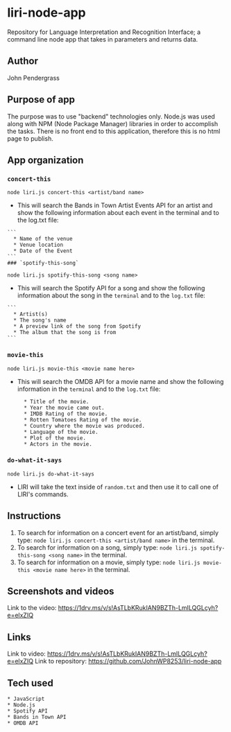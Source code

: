 # liri-node-app
Repository for Language Interpretation and Recognition Interface; a command line node app that takes in parameters and returns data.

## Author
John Pendergrass

## Purpose of app
The purpose was to use "backend" technologies only. Node.js was used along with NPM (Node Package Manager) libraries in order to accomplish the tasks. There is no front end to this application, therefore this is no html page to publish.

## App organization
### `concert-this`

  `node liri.js concert-this <artist/band name>`

   * This will search the Bands in Town Artist Events API for an artist and show the following information about each event in the terminal and to the log.txt file:

    ```
      * Name of the venue
      * Venue location
      * Date of the Event 
    ```
    ### `spotify-this-song`

  `node liri.js spotify-this-song <song name>`

   * This will search the Spotify API for a song and show the following information about the song in the `terminal` and to the `log.txt` file:
   
    ```
      * Artist(s)
      * The song's name
      * A preview link of the song from Spotify
      * The album that the song is from
    ```

### `movie-this`

  `node liri.js movie-this <movie name here>`

  * This will search the OMDB API for a movie name and show the following information in the `terminal` and to the `log.txt` file:

    ```
      * Title of the movie.
      * Year the movie came out.
      * IMDB Rating of the movie.
      * Rotten Tomatoes Rating of the movie.
      * Country where the movie was produced.
      * Language of the movie.
      * Plot of the movie.
      * Actors in the movie.
    ```

### `do-what-it-says`
  `node liri.js do-what-it-says`

   * LIRI will take the text inside of `random.txt` and then use it to call one of LIRI's commands.

## Instructions
1. To search for information on a concert event for an artist/band, simply type:  `node liri.js concert-this <artist/band name>` in the terminal. 
1. To search for information on a song, simply type: `node liri.js spotify-this-song <song name>` in the terminal. 
1. To search for information on a movie, simply type:   `node liri.js movie-this <movie name here>` in the terminal. 

## Screenshots and videos
Link to the video: https://1drv.ms/v/s!AsTLbKRukIAN9BZTh-LmILQGLcyh?e=elxZIQ
## Links
Link to video: https://1drv.ms/v/s!AsTLbKRukIAN9BZTh-LmILQGLcyh?e=elxZIQ
Link to repository: https://github.com/JohnWP8253/liri-node-app

## Tech used
    * JavaScript
    * Node.js
    * Spotify API
    * Bands in Town API
    * OMDB API


